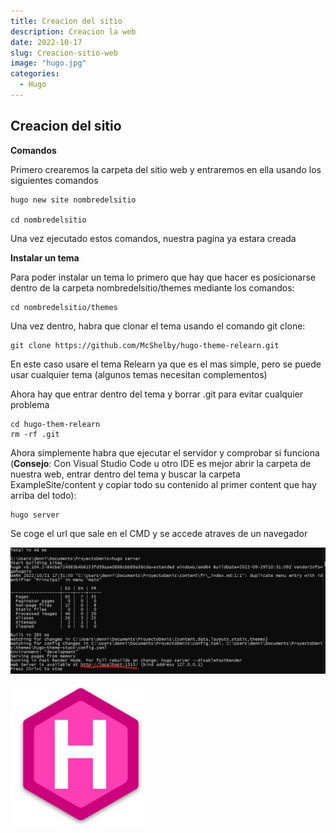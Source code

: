 ```yaml
---
title: Creacion del sitio
description: Creacion la web
date: 2022-10-17
slug: Creacion-sitio-web
image: "hugo.jpg"
categories:
  - Hugo
---
```


## Creacion del sitio

**Comandos**

Primero crearemos la carpeta del sitio web y entraremos en ella usando los siguientes comandos

    hugo new site nombredelsitio

    cd nombredelsitio

Una vez ejecutado estos comandos, nuestra pagina ya estara creada

**Instalar un tema**

Para poder instalar un tema lo primero que hay que hacer es posicionarse dentro de la carpeta nombredelsitio/themes mediante los comandos:

    cd nombredelsitio/themes

Una vez dentro, habra que clonar el tema usando el comando git clone:

    git clone https://github.com/McShelby/hugo-theme-relearn.git

En este caso usare el tema Relearn ya que es el mas simple, pero se puede usar cualquier tema (algunos temas necesitan complementos)

Ahora hay que entrar dentro del tema y borrar .git para evitar cualquier problema

    cd hugo-them-relearn
    rm -rf .git

Ahora simplemente habra que ejecutar el servidor y comprobar si funciona (**Consejo**: Con Visual Studio Code u otro IDE es mejor abrir la carpeta de nuestra web, entrar dentro del tema y buscar la carpeta ExampleSite/content y copiar todo su contenido al primer content que hay arriba del todo):

    hugo server

Se coge el url que sale en el CMD y se accede atraves de un navegador

![Url del CMD](Url.jpg)

![Logo de Hugo](hugo.jpg)

